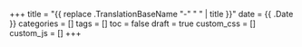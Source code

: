 +++
title = "{{ replace .TranslationBaseName "-" " " | title }}"
date = {{ .Date }}
categories = []
tags = []
toc =  false
draft = true
custom_css = []
custom_js = []
+++
